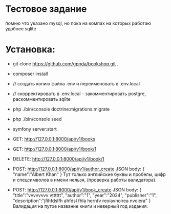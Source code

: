 
# Тестовое задание

помню что указано mysql, но пока на компах на которых работаю удобнее sqlite


# Установка:
- git clone https://github.com/gpnda/bookshop.git .
- composer install
- // создать копию файла .env и переименовать в .env.local  
- // скорректировать в .env.local  - закомментировать postgre, раскомментировать sqlite
- php ./bin/console doctrine:migrations:migrate
- php ./bin/console seed
- symfony server:start
- GET: http://127.0.0.1:8000/api/v1/books
- GET: http://127.0.0.1:8000/api/v1/book/1
- DELETE: http://127.0.0.1:8000/api/v1/book/1
- POST: http://127.0.0.1:8000/api/v1/author_create
    JSON body:
        {
            "name":"Albert Khan"
        }
    Тут только английские буквы и пробелы, цифр и спецсимволов в имени нельзя, (проверка работы валидатора).

- POST: http://127.0.0.1:8000/api/v1/book_create
    JSON body:
        {
            "title":"vvvvvvvv vtttttt",
            "author":"1",
            "year":"2024",
            "publisher":"1",
            "description":"jfihfdslfh ahfdsl fhla hernfv reoiavnoirea nvoiera"
        }
        Валидация на путое название книги и неверный год издания.


